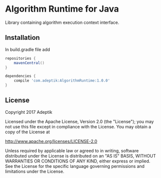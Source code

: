 # Algorithm Runtime for Java
Library containing algorithm execution context interface.

## Installation

In build.gradle file add

```gradle
repositories {
    mavenCentral()
}

dependencies {
    compile 'com.adeptik:AlgorithmRuntime:1.0.0'
}
```

## License

Copyright 2017 Adeptik

Licensed under the Apache License, Version 2.0 (the "License");
you may not use this file except in compliance with the License.
You may obtain a copy of the License at

   http://www.apache.org/licenses/LICENSE-2.0

Unless required by applicable law or agreed to in writing, software
distributed under the License is distributed on an "AS IS" BASIS,
WITHOUT WARRANTIES OR CONDITIONS OF ANY KIND, either express or implied.
See the License for the specific language governing permissions and
limitations under the License.